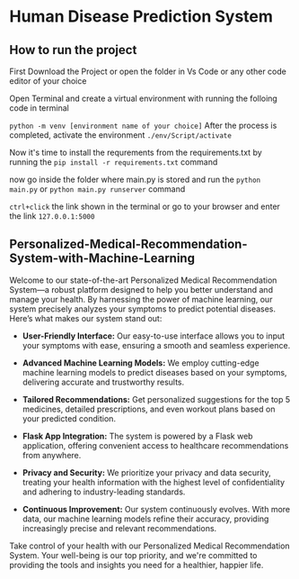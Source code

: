 # Human Disease Prediction System

## How to run the project

First Download the Project or open the folder in Vs Code or any other code editor of your choice

Open Terminal and create a virtual environment with running the folloing code in terminal

``` python -m venv [environment name of your choice] ```
After the process is completed, activate the environment
``` ./env/Script/activate ```

Now it's time to install the requrements from the requirements.txt by running the ``` pip install -r requirements.txt ``` command

now go inside the folder where main.py is stored and run the ``` python main.py ``` or ``` python main.py runserver ``` command

```ctrl+click``` the link shown in the terminal or go to your browser and enter the link ``` 127.0.0.1:5000 ```  

## Personalized-Medical-Recommendation-System-with-Machine-Learning

Welcome to our state-of-the-art Personalized Medical Recommendation System—a robust platform designed to help you better understand and manage your health. By harnessing the power of machine learning, our system precisely analyzes your symptoms to predict potential diseases. Here’s what makes our system stand out:

- **User-Friendly Interface:** 
Our easy-to-use interface allows you to input your symptoms with ease, ensuring a smooth and seamless experience.

- **Advanced Machine Learning Models:** 
We employ cutting-edge machine learning models to predict diseases based on your symptoms, delivering accurate and trustworthy results.

- **Tailored Recommendations:** 
Get personalized suggestions for the top 5 medicines, detailed prescriptions, and even workout plans based on your predicted condition.

- **Flask App Integration:** 
The system is powered by a Flask web application, offering convenient access to healthcare recommendations from anywhere.

- **Privacy and Security:** 
We prioritize your privacy and data security, treating your health information with the highest level of confidentiality and adhering to industry-leading standards.

- **Continuous Improvement:** 
Our system continuously evolves. With more data, our machine learning models refine their accuracy, providing increasingly precise and relevant recommendations.

Take control of your health with our Personalized Medical Recommendation System. Your well-being is our top priority, and we're committed to providing the tools and insights you need for a healthier, happier life.
